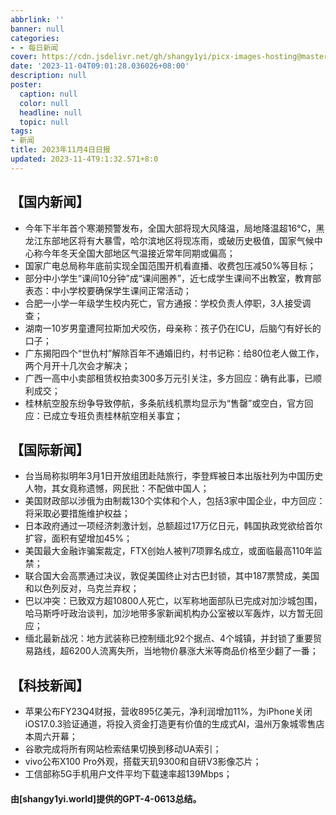 ```yaml
---
abbrlink: ''
banner: null
categories:
- - 每日新闻
cover: https://cdn.jsdelivr.net/gh/shangy1yi/picx-images-hosting@master/xw.1a15yyeng45c.webp
date: '2023-11-04T09:01:28.036026+08:00'
description: null
poster:
  caption: null
  color: null
  headline: null
  topic: null
tags:
- 新闻
title: 2023年11月4日日报
updated: 2023-11-4T9:1:32.571+8:0
---
```

## 【国内新闻】

* 今年下半年首个寒潮预警发布，全国大部将现大风降温，局地降温超16℃，黑龙江东部地区将有大暴雪，哈尔滨地区将现冻雨，或破历史极值，国家气候中心称今年冬天全国大部地区气温接近常年同期或偏高；
* 国家广电总局称年底前实现全国范围开机看直播、收费包压减50%等目标；
* 部分中小学生“课间10分钟”成“课间圈养”，近七成学生课间不出教室，教育部表态：中小学校要确保学生课间正常活动；
* 合肥一小学一年级学生校内死亡，官方通报：学校负责人停职，3人接受调查；
* 湖南一10岁男童遭阿拉斯加犬咬伤，母亲称：孩子仍在ICU，后脑勺有好长的口子；
* 广东揭阳四个“世仇村”解除百年不通婚旧约，村书记称：给80位老人做工作，两个月开十几次会才解决；
* 广西一高中小卖部租赁权拍卖300多万元引关注，多方回应：确有此事，已顺利成交；
* 桂林航空股东纷争导致停航，多条航线机票均显示为“售罄”或空白，官方回应：已成立专班负责桂林航空相关事宜；

## 【国际新闻】

* 台当局称拟明年3月1日开放组团赴陆旅行，李登辉被日本出版社列为中国历史人物，其女竟称遗憾，网民批：不配做中国人；
* 美国财政部以涉俄为由制裁130个实体和个人，包括3家中国企业，中方回应：将采取必要措施维护权益；
* 日本政府通过一项经济刺激计划，总额超过17万亿日元，韩国执政党欲给首尔扩容，面积有望增加45%；
* 美国最大金融诈骗案裁定，FTX创始人被判7项罪名成立，或面临最高110年监禁；
* 联合国大会高票通过决议，敦促美国终止对古巴封锁，其中187票赞成，美国和以色列反对，乌克兰弃权；
* 巴以冲突：已致双方超10800人死亡，以军称地面部队已完成对加沙城包围，哈马斯呼吁政治谈判，加沙地带多家新闻机构办公室被以军轰炸，以方暂无回应；
* 缅北最新战况：地方武装称已控制缅北92个据点、4个城镇，并封锁了重要贸易路线，超6200人流离失所，当地物价暴涨大米等商品价格至少翻了一番；

## 【科技新闻】

* 苹果公布FY23Q4财报，营收895亿美元，净利润增加11%，为iPhone关闭iOS17.0.3验证通道，将投入资金打造更有价值的生成式AI，温州万象城零售店本周六开幕；
* 谷歌完成将所有网站检索结果切换到移动UA索引；
* vivo公布X100 Pro外观，搭载天玑9300和自研V3影像芯片；
* 工信部称5G手机用户文件平均下载速率超139Mbps；


#### 由[shangy1yi.world]提供的GPT-4-0613总结。
